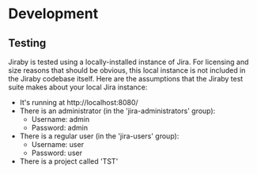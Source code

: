 Development
===========

Testing
-------

Jiraby is tested using a locally-installed instance of Jira. For licensing and
size reasons that should be obvious, this local instance is not included in the
Jiraby codebase itself. Here are the assumptions that the Jiraby test suite
makes about your local Jira instance:

- It's running at http://localhost:8080/
- There is an administrator (in the 'jira-administrators' group):
    - Username: admin
    - Password: admin
- There is a regular user (in the 'jira-users' group):
    - Username: user
    - Password: user
- There is a project called 'TST'

